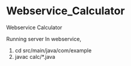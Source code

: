 # Webservice_Calculator
Webservice Calculator

Running server
In webservice,

1) cd src/main/java/com/example
2) javac calc/*.java
